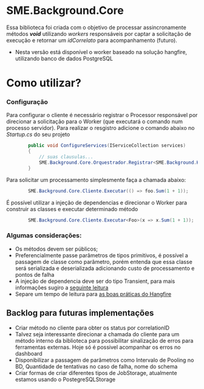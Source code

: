 ﻿# SME.Background.Core

Essa biblioteca foi criada com o objetivo de processar assincronamente métodos ***void*** utilizando *workers* responsáveis por captar a solicitação de execução e retornar um *idCorrelato* para acompanhamento (futuro).

 - Nesta versão está disponível  o worker baseado na solução hangfire, utilizando banco de dados PostgreSQL

# Como utilizar?

### Configuração

Para configurar o cliente é necessário registrar o Processor responsável por direcionar a solicitação para o Worker (que executará o comando num processo servidor). Para realizar o resgistro adicione o comando abaixo no *Startup.cs* do seu projeto

```csharp
        public void ConfigureServices(IServiceCollection services)
        {
            // suas clausulas...
            SME.Background.Core.Orquestrador.Registrar<SME.Background.Hangfire.Processor>(new Background.Hangfire.Processor(Configuration, ConnectionStringParameter));
        }
```
Para solicitar um processamento simplesmente faça a chamada abaixo:

```csharp
        SME.Background.Core.Cliente.Executar(() => foo.Sum(1 + 1));
```

É possível utilizar a injeção de dependencias e direcionar o Worker para construir as classes e executar determinado método

```csharp
        SME.Background.Core.Cliente.Executar<Foo>(x => x.Sum(1 + 1));
```

### Algumas considerações:

 - Os métodos devem ser públicos;
 - Preferencialmente passe parâmetros de tipos primitivos, é possível a passagem de classe como parâmetro, porém entenda que essa classe será serializada e deserializada adicionando custo de processamento e pontos de falha
 - A injeção de dependencia deve ser do tipo Transient, para mais informações sugiro a [seguinte leitura](https://medium.com/volosoft/asp-net-core-dependency-injection-best-practices-tips-tricks-c6e9c67f9d96#9d32)
 - Separe um tempo de leitura para [as boas práticas do Hangfire](https://docs.hangfire.io/en/latest/best-practices.html)
 
## Backlog para futuras implementações

 - Criar método no cliente para obter os status por correlationID
 - Talvez seja interessante direcionar a chamada do cliente para um método interno da biblioteca para possibilitar sinalização de erros para ferramentas externas. Hoje só é possivel acompanhar os erros no dashboard
 - Disponibilizar a passagem de parâmetros como Intervalo de Pooling no BD, Quantidade de tentativas no caso de falha, nome do schema
 - Criar formas de criar diferentes tipos de JobStorage, atualmente estamos usando o PostegreSQLStorage
